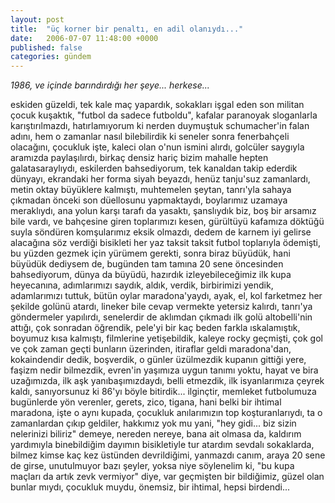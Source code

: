 ```yaml
---
layout: post
title:  "üç korner bir penaltı, en adil olanıydı..."
date:   2006-07-07 11:48:00 +0000
published: false
categories: gündem
---
```


_1986, ve içinde barındırdığı her şeye... herkese..._

eskiden güzeldi, tek kale maç yapardık, sokakları işgal eden son militan çocuk kuşaktık, "futbol da sadece futboldu", kafalar paranoyak sloganlarla karıştırılmazdı, hatırlamıyorum ki nerden duymuştuk schumacher'in falan adını, hem o zamanlar nasıl bilebilirdik ki seneler sonra fenerbahçeli olacağını, çocukluk işte, kaleci olan o'nun ismini alırdı, golcüler saygıyla aramızda paylaşılırdı, birkaç densiz hariç bizim mahalle hepten galatasaraylıydı, eskilerden bahsediyorum, tek kanaldan takip ederdik dünyayı, ekrandaki her forma siyah beyazdı, henüz tanju'suz zamanlardı, metin oktay büyüklere kalmıştı, muhtemelen şeytan, tanrı'yla sahaya çıkmadan önceki son düellosunu yapmaktaydı, boylarımız uzamaya meraklıydı, ana yolun karşı tarafı da yasaktı, şanslıydık biz, boş bir arsamız bile vardı, ve bahçesine giren toplarımızı kesen, gürültüyü kafamıza döktüğü suyla söndüren komşularımız eksik olmazdı, dedem de karnem iyi gelirse alacağına söz verdiği bisikleti her yaz taksit taksit futbol toplarıyla ödemişti, bu yüzden gezmek için yürümem gerekti, sonra biraz büyüdük, hani büyüdük dediysem de, bugünden tam tamına 20 sene öncesinden bahsediyorum, dünya da büyüdü, hazırdık izleyebileceğimiz ilk kupa heyecanına, adımlarımızı saydık, aldık, verdik, birbirimizi yendik, adamlarımızı tuttuk, bütün oylar maradona'yaydı, ayak, el, kol farketmez her şekilde golünü atardı, lineker bile cevap vermekte yetersiz kalırdı, tanrı'ya göndermeler yapılırdı, senelerdir de aklımdan çıkmadı ilk golü altobelli'nin attığı, çok sonradan öğrendik, pele'yi bir kaç beden farkla ıskalamıştık, boyumuz kısa kalmıştı, filmlerine yetişebildik, kaleye rocky geçmişti, çok gol ve çok zaman geçti bunların üzerinden, itiraflar geldi maradona'dan, kokaindendir dedik, boşverdik, o günler üzülmezdik kupanın gittiği yere, faşizm nedir bilmezdik, evren'in yaşımıza uygun tanımı yoktu, hayat ve bira uzağımızda, ilk aşk yanıbaşımızdaydı, belli etmezdik, ilk isyanlarımıza çeyrek kaldı, sanıyorsunuz ki 86'yı böyle bitirdik...
ilginçtir, memleket futbolumuza bugünlerde yön verenler, gerets, zico, tigana, hani belki bir ihtimal maradona, işte o aynı kupada, çocukluk anılarımızın top koşturanlarıydı, ta o zamanlardan çıkıp geldiler, hakkımız yok mu yani, "hey gidi... biz sizin nelerinizi biliriz" demeye, nereden nereye, bana ait olmasa da, kaldırım yardımıyla binebildiğim dayımın bisikletiyle tur atardım sevdalı sokaklarda, bilmez kimse kaç kez üstünden devrildiğimi, yanmazdı canım, araya 20 sene de girse, unutulmuyor bazı şeyler, yoksa niye söylenelim ki, "bu kupa maçları da artık zevk vermiyor" diye, var geçmişten bir bildiğimiz, güzel olan bunlar mıydı, çocukluk muydu, önemsiz, bir ihtimal, hepsi birdendi...
